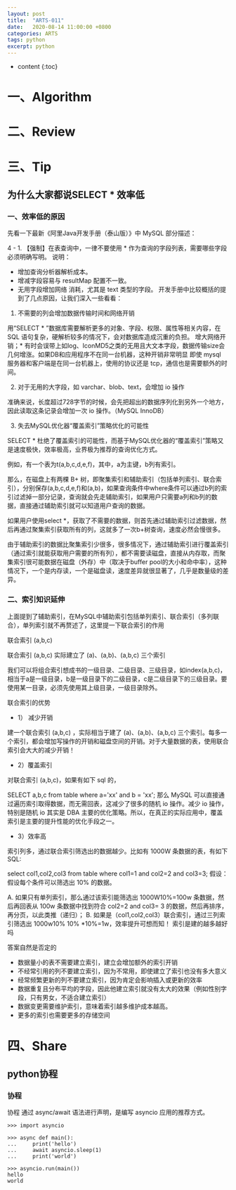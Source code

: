 ```yaml
---
layout: post
title:  "ARTS-011"
date:   2020-08-14 11:00:00 +0800
categories: ARTS
tags: python
excerpt: python
---
```

* content
{:toc}

# 一、Algorithm
# 二、Review
# 三、Tip
## 为什么大家都说SELECT * 效率低
### 一、效率低的原因
先看一下最新《阿里Java开发手册（泰山版）》中 MySQL 部分描述：

4 - 1. 【强制】在表查询中，一律不要使用 * 作为查询的字段列表，需要哪些字段必须明确写明。
说明： 

* 增加查询分析器解析成本。
* 增减字段容易与 resultMap 配置不一致。
* 无用字段增加网络 消耗，尤其是 text 类型的字段。
开发手册中比较概括的提到了几点原因，让我们深入一些看看：

1. 不需要的列会增加数据传输时间和网络开销

用“SELECT * ”数据库需要解析更多的对象、字段、权限、属性等相关内容，在 SQL 语句复杂，硬解析较多的情况下，会对数据库造成沉重的负担。
增大网络开销；* 有时会误带上如log、IconMD5之类的无用且大文本字段，数据传输size会几何增涨。如果DB和应用程序不在同一台机器，这种开销非常明显
即使 mysql 服务器和客户端是在同一台机器上，使用的协议还是 tcp，通信也是需要额外的时间。

2. 对于无用的大字段，如 varchar、blob、text，会增加 io 操作

准确来说，长度超过728字节的时候，会先把超出的数据序列化到另外一个地方，因此读取这条记录会增加一次 io 操作。（MySQL InnoDB）

3. 失去MySQL优化器“覆盖索引”策略优化的可能性

SELECT * 杜绝了覆盖索引的可能性，而基于MySQL优化器的“覆盖索引”策略又是速度极快，效率极高，业界极为推荐的查询优化方式。

例如，有一个表为t(a,b,c,d,e,f)，其中，a为主键，b列有索引。

那么，在磁盘上有两棵 B+ 树，即聚集索引和辅助索引（包括单列索引、联合索引），分别保存(a,b,c,d,e,f)和(a,b)，如果查询条件中where条件可以通过b列的索引过滤掉一部分记录，查询就会先走辅助索引，如果用户只需要a列和b列的数据，直接通过辅助索引就可以知道用户查询的数据。

如果用户使用select *，获取了不需要的数据，则首先通过辅助索引过滤数据，然后再通过聚集索引获取所有的列，这就多了一次b+树查询，速度必然会慢很多。

由于辅助索引的数据比聚集索引少很多，很多情况下，通过辅助索引进行覆盖索引（通过索引就能获取用户需要的所有列），都不需要读磁盘，直接从内存取，而聚集索引很可能数据在磁盘（外存）中（取决于buffer pool的大小和命中率），这种情况下，一个是内存读，一个是磁盘读，速度差异就很显著了，几乎是数量级的差异。



### 二、索引知识延伸
上面提到了辅助索引，在MySQL中辅助索引包括单列索引、联合索引（多列联合），单列索引就不再赘述了，这里提一下联合索引的作用

联合索引 (a,b,c)

联合索引 (a,b,c) 实际建立了 (a)、(a,b)、(a,b,c) 三个索引

我们可以将组合索引想成书的一级目录、二级目录、三级目录，如index(a,b,c)，相当于a是一级目录，b是一级目录下的二级目录，c是二级目录下的三级目录。要使用某一目录，必须先使用其上级目录，一级目录除外。


联合索引的优势

* 1） 减少开销

建一个联合索引 (a,b,c) ，实际相当于建了 (a)、(a,b)、(a,b,c) 三个索引。每多一个索引，都会增加写操作的开销和磁盘空间的开销。对于大量数据的表，使用联合索引会大大的减少开销！

* 2）覆盖索引

对联合索引 (a,b,c)，如果有如下 sql 的，

SELECT a,b,c from table where a='xx' and b = 'xx';
那么 MySQL 可以直接通过遍历索引取得数据，而无需回表，这减少了很多的随机 io 操作。减少 io 操作，特别是随机 io 其实是 DBA 主要的优化策略。所以，在真正的实际应用中，覆盖索引是主要的提升性能的优化手段之一。

* 3）效率高

索引列多，通过联合索引筛选出的数据越少。比如有 1000W 条数据的表，有如下SQL:

select col1,col2,col3 from table where col1=1 and col2=2 and col3=3;
假设：假设每个条件可以筛选出 10% 的数据。

A. 如果只有单列索引，那么通过该索引能筛选出 1000W10%=100w 条数据，然后再回表从 100w 条数据中找到符合 col2=2 and col3= 3 的数据，然后再排序，再分页，以此类推（递归）；
B. 如果是（col1,col2,col3）联合索引，通过三列索引筛选出 1000w10% 10% *10%=1w，效率提升可想而知！
索引是建的越多越好吗

答案自然是否定的

* 数据量小的表不需要建立索引，建立会增加额外的索引开销
* 不经常引用的列不要建立索引，因为不常用，即使建立了索引也没有多大意义
* 经常频繁更新的列不要建立索引，因为肯定会影响插入或更新的效率
* 数据重复且分布平均的字段，因此他建立索引就没有太大的效果（例如性别字段，只有男女，不适合建立索引）
* 数据变更需要维护索引，意味着索引越多维护成本越高。
* 更多的索引也需要更多的存储空间

# 四、Share

## python协程
### 协程
协程 通过 async/await 语法进行声明，是编写 asyncio 应用的推荐方式。
```shell
>>> import asyncio

>>> async def main():
...     print('hello')
...     await asyncio.sleep(1)
...     print('world')

>>> asyncio.run(main())
hello
world
```

